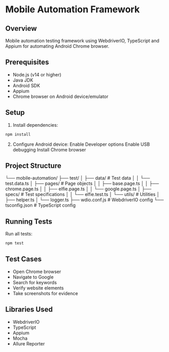 # Mobile Automation Framework

## Overview
Mobile automation testing framework using WebdriverIO, TypeScript and Appium for automating Android Chrome browser.

## Prerequisites
* Node.js (v14 or higher)
* Java JDK
* Android SDK
* Appium
* Chrome browser on Android device/emulator

## Setup

1. Install dependencies:
```bash
npm install
```

2. Configure Android device:
Enable Developer options
Enable USB debugging
Install Chrome browser
 
 ## Project Structure
└── mobile-automation/
├── test/
│   ├── data/                   # Test data
│   │   └── test.data.ts
│   ├── pages/                  # Page objects
│   │   ├── base.page.ts
│   │   ├── chrome.page.ts
│   │   ├── elfie.page.ts
│   │   └── google.page.ts
│   ├── specs/                  # Test specifications
│   │   └── elfie.test.ts
│   └── utils/                  # Utilities
│       ├── helper.ts
│       └── logger.ts
├── wdio.conf.js                # WebdriverIO config
└── tsconfig.json               # TypeScript config

## Running Tests
Run all tests:
```bash
npm test
```

## Test Cases
* Open Chrome browser
* Navigate to Google
* Search for keywords
* Verify website elements
* Take screenshots for evidence

## Libraries Used
* WebdriverIO
* TypeScript
* Appium
* Mocha
* Allure Reporter